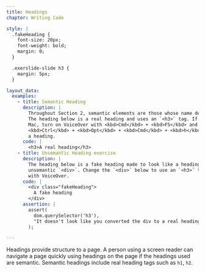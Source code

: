 ```yaml
---
title: Headings
chapter: Writing Code

style: |
  .fakeHeading {
    font-size: 20px;
    font-weight: bold;
    margin: 0;
  }

  .exerslide-slide h3 {
    margin: 5px;
  }

layout_data:
  examples:
    - title: Semantic Heading
      description: |
        Throughout Section 2, semantic elements are those whose name describe its content.
        The heading below is a real heading and uses an `<h3>` tag. If you are on a
        Mac, turn on VoiceOver with <kbd>Cmd</kbd> + <kbd>F5</kbd> and then press
        <kbd>Ctrl</kbd> + <kbd>Opt</kbd> + <kbd>Cmd</kbd> + <kbd>h</kbd> to jump to
        a heading.
      code: |
        <h3>A real heading</h3>
    - title: Unsemantic Heading exercise
      description: |
        The heading below is a fake heading made to look like a heading with an
        unsemantic `<div>`. Change the `<div>` below to use an `<h3>` tag. Now verify your semantic heading using the Verify button as well as
        with VoiceOver.
      code: |
        <div class="fakeHeading">
          A fake heading
        </div>
      assertion: |
        assert(
          dom.querySelector('h3'),
          "It doesn't look like you converted the div to a real heading."
        );

---
```

Headings provide structure to a page. A person using a screen reader can
navigate a page quickly using headings on the page if the headings used are
semantic. Semantic headings include real heading tags such as `h1`, `h2`.
